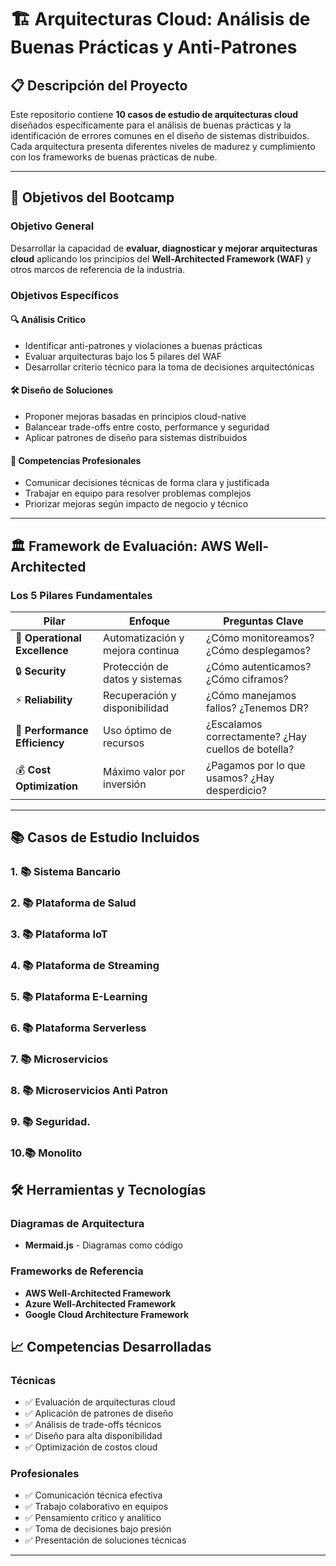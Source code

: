 # 🏗️ Arquitecturas Cloud: Análisis de Buenas Prácticas y Anti-Patrones

## 📋 Descripción del Proyecto

Este repositorio contiene **10 casos de estudio de arquitecturas cloud** diseñados específicamente para el análisis  de buenas prácticas y la identificación de errores comunes en el diseño de sistemas distribuidos. Cada arquitectura presenta diferentes niveles de madurez y cumplimiento con los frameworks de buenas prácticas de nube.

---

## 🎯 Objetivos del Bootcamp

### **Objetivo General**
Desarrollar la capacidad de **evaluar, diagnosticar y mejorar arquitecturas cloud** aplicando los principios del **Well-Architected Framework (WAF)** y otros marcos de referencia de la industria.

### **Objetivos Específicos**

#### 🔍 **Análisis Crítico**
- Identificar anti-patrones y violaciones a buenas prácticas
- Evaluar arquitecturas bajo los 5 pilares del WAF
- Desarrollar criterio técnico para la toma de decisiones arquitectónicas

#### 🛠️ **Diseño de Soluciones**
- Proponer mejoras basadas en principios cloud-native
- Balancear trade-offs entre costo, performance y seguridad
- Aplicar patrones de diseño para sistemas distribuidos

#### 💼 **Competencias Profesionales**
- Comunicar decisiones técnicas de forma clara y justificada
- Trabajar en equipo para resolver problemas complejos
- Priorizar mejoras según impacto de negocio y técnico

---

## 🏛️ Framework de Evaluación: AWS Well-Architected

### **Los 5 Pilares Fundamentales**

| Pilar | Enfoque | Preguntas Clave |
|-------|---------|-----------------|
| 🔧 **Operational Excellence** | Automatización y mejora continua | ¿Cómo monitoreamos? ¿Cómo desplegamos? |
| 🔒 **Security** | Protección de datos y sistemas | ¿Cómo autenticamos? ¿Cómo ciframos? |
| ⚡ **Reliability** | Recuperación y disponibilidad | ¿Cómo manejamos fallos? ¿Tenemos DR? |
| 🚀 **Performance Efficiency** | Uso óptimo de recursos | ¿Escalamos correctamente? ¿Hay cuellos de botella? |
| 💰 **Cost Optimization** | Máximo valor por inversión | ¿Pagamos por lo que usamos? ¿Hay desperdicio? |

---

## 📚 Casos de Estudio Incluidos

### **1. 📚 Sistema Bancario**
### **2. 📚 Plataforma de Salud**
### **3. 📚 Plataforma IoT**
### **4. 📚 Plataforma de Streaming**
### **5. 📚 Plataforma E-Learning**
### **6. 📚 Plataforma Serverless**
### **7. 📚 Microservicios**
### **8. 📚 Microservicios Anti Patron**
### **9. 📚 Seguridad**. 
### **10.📚 Monolito**



## 🛠️ Herramientas y Tecnologías

### **Diagramas de Arquitectura**
- **Mermaid.js** - Diagramas como código


### **Frameworks de Referencia**
- **AWS Well-Architected Framework**
- **Azure Well-Architected Framework**
- **Google Cloud Architecture Framework**


## 📈 Competencias Desarrolladas

### **Técnicas**
- ✅ Evaluación de arquitecturas cloud
- ✅ Aplicación de patrones de diseño
- ✅ Análisis de trade-offs técnicos
- ✅ Diseño para alta disponibilidad
- ✅ Optimización de costos cloud

### **Profesionales**
- ✅ Comunicación técnica efectiva
- ✅ Trabajo colaborativo en equipos
- ✅ Pensamiento crítico y analítico
- ✅ Toma de decisiones bajo presión
- ✅ Presentación de soluciones técnicas

---


